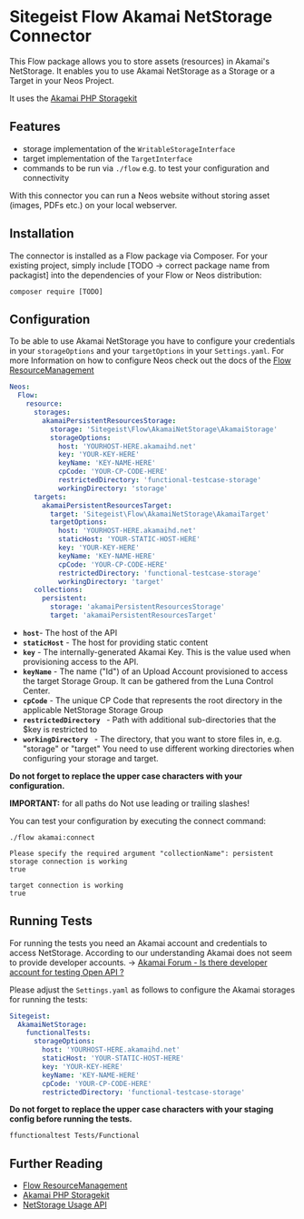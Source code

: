 # Sitegeist Flow Akamai NetStorage Connector

This Flow package allows you to store assets (resources) in Akamai's NetStorage. It enables you to use Akamai NetStorage 
as a Storage or a Target in your Neos Project.

It uses the [Akamai PHP Storagekit](https://github.com/akamai/NetStorageKit-PHP)

## Features

* storage implementation of the `WritableStorageInterface`
* target implementation of the `TargetInterface` 
* commands to be run via `./flow` e.g. to test your configuration and connectivity

With this connector you can run a Neos website without storing asset (images, PDFs etc.) on your local webserver.

## Installation

The connector is installed as a Flow package via Composer. For your existing project, simply include [TODO -> correct package name from packagist] 
into the dependencies of your Flow or Neos distribution:

`composer require [TODO]`

## Configuration

To be able to use Akamai NetStorage you have to configure your credentials in your `storageOptions` and your `targetOptions` 
in your `Settings.yaml`. For more Information on how to configure Neos check out the docs of the 
[Flow ResourceManagement](https://flowframework.readthedocs.io/en/stable/TheDefinitiveGuide/PartIII/ResourceManagement.html)

```yaml
Neos:
  Flow:
    resource:
      storages:
        akamaiPersistentResourcesStorage:
          storage: 'Sitegeist\Flow\AkamaiNetStorage\AkamaiStorage'
          storageOptions:
            host: 'YOURHOST-HERE.akamaihd.net'
            key: 'YOUR-KEY-HERE'
            keyName: 'KEY-NAME-HERE'
            cpCode: 'YOUR-CP-CODE-HERE'
            restrictedDirectory: 'functional-testcase-storage'
            workingDirectory: 'storage'
      targets:
        akamaiPersistentResourcesTarget:
          target: 'Sitegeist\Flow\AkamaiNetStorage\AkamaiTarget'
          targetOptions:
            host: 'YOURHOST-HERE.akamaihd.net'
            staticHost: 'YOUR-STATIC-HOST-HERE'
            key: 'YOUR-KEY-HERE'
            keyName: 'KEY-NAME-HERE'
            cpCode: 'YOUR-CP-CODE-HERE'
            restrictedDirectory: 'functional-testcase-storage'
            workingDirectory: 'target'
      collections:
        persistent:
          storage: 'akamaiPersistentResourcesStorage'
          target: 'akamaiPersistentResourcesTarget'
```

* **`host`**- The host of the API
* **`staticHost`** - The host for providing static content
* **`key`** - The internally-generated Akamai Key. This is the value used when provisioning access to the API.
* **`keyName`** - The name ("Id") of an Upload Account provisioned to access the target Storage Group. 
It can be gathered from the Luna Control Center.
* **`cpCode`** - The unique CP Code that represents the root directory in the applicable NetStorage Storage Group
* **`restrictedDirectory `** - Path with additional sub-directories that the $key is restricted to
* **`workingDirectory `** - The directory, that you want to store files in, e.g. "storage" or "target" 
You need to use different working directories when configuring your storage and target.

**Do not forget to replace the upper case characters with your configuration.**

**IMPORTANT:** for all paths do Not use leading or trailing slashes!

You can test your configuration by executing the connect command:

`./flow akamai:connect`

```
Please specify the required argument "collectionName": persistent
storage connection is working
true

target connection is working
true
```

## Running Tests

For running the tests you need an Akamai account and credentials to access NetStorage. According to our understanding 
Akamai does not seem to provide developer accounts. -> [Akamai Forum - Is there developer account for testing Open API ?](https://community.akamai.com/customers/s/question/0D50f00005RtrCZCAZ/is-there-developer-account-for-testing-open-api-?language=en_US)


Please adjust the `Settings.yaml` as follows to configure the Akamai storages for running the tests:

```yaml
Sitegeist:
  AkamaiNetStorage:
    functionalTests:
      storageOptions:
        host: 'YOURHOST-HERE.akamaihd.net'
        staticHost: 'YOUR-STATIC-HOST-HERE'
        key: 'YOUR-KEY-HERE'
        keyName: 'KEY-NAME-HERE'
        cpCode: 'YOUR-CP-CODE-HERE'
        restrictedDirectory: 'functional-testcase-storage'
```

**Do not forget to replace the upper case characters with your staging config before running the tests.**

`ffunctionaltest Tests/Functional`

## Further Reading

* [Flow ResourceManagement](https://flowframework.readthedocs.io/en/stable/TheDefinitiveGuide/PartIII/ResourceManagement.html)
* [Akamai PHP Storagekit](https://github.com/akamai/NetStorageKit-PHP)
* [NetStorage Usage API](https://learn.akamai.com/en-us/webhelp/netstorage/netstorage-http-api-developer-guide/GUID-22B017EE-DD73-4099-B96D-B5FD91E1ED98.html)


